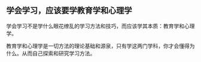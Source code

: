 ## 学会学习，应该要学教育学和心理学

学会学习不是学什么眼花缭乱的学习方法和技巧，而应该学其本质：教育学和心理学。

教育学和心理学是一切方法的理论基础和源泉，只有学这两门学科，你才会懂得为什么。从而自己探索和研究学习方法。